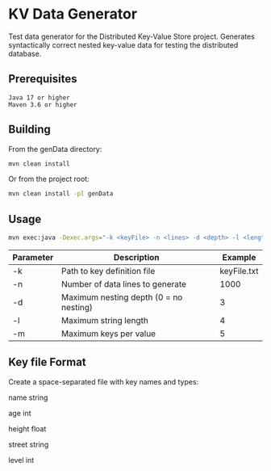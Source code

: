 # KV Data Generator

Test data generator for the Distributed Key-Value Store project. Generates syntactically correct nested key-value data for testing the distributed database.

## Prerequisites

    Java 17 or higher
    Maven 3.6 or higher

## Building

From the genData directory:
```bash
mvn clean install
```
Or from the project root:
```bash
mvn clean install -pl genData
```
## Usage
```bash
mvn exec:java -Dexec.args="-k <keyFile> -n <lines> -d <depth> -l <length> -m <keys>"
```
| Parameter | Description                            | Example     | 
|-----------|----------------------------------------|-------------|
| -k    | Path to key definition file            | keyFile.txt | 
| -n    | Number of data lines to generate       | 1000        | 
| -d    | Maximum nesting depth (0 = no nesting) | 3           | 
| -l    | Maximum string length                  | 4           |
| -m    | Maximum keys per value                 | 5           |

## Key file Format

Create a space-separated file with key names and types:

name string

age int

height float

street string

level int